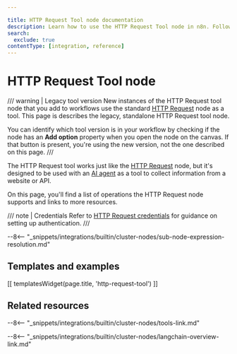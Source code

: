 ```yaml
---

title: HTTP Request Tool node documentation
description: Learn how to use the HTTP Request Tool node in n8n. Follow technical documentation to integrate HTTP Request Tool node into your workflows.
search:
  exclude: true
contentType: [integration, reference]
---
```


# HTTP Request Tool node

/// warning | Legacy tool version
New instances of the HTTP Request tool node that you add to workflows use the standard [HTTP Request](/integrations/builtin/core-nodes/n8n-nodes-base.httprequest/index.md) node as a tool. This page is describes the legacy, standalone HTTP Request tool node.

You can identify which tool version is in your workflow by checking if the node has an **Add option** property when you open the node on the canvas. If that button is present, you're using the new version, not the one described on this page.
///

The HTTP Request tool works just like the [HTTP Request](/integrations/builtin/core-nodes/n8n-nodes-base.httprequest/index.md) node, but it's designed to be used with an [AI agent](/glossary.md#ai-agent) as a tool to collect information from a website or API.

On this page, you'll find a list of operations the HTTP Request node supports and links to more resources.

/// note | Credentials
Refer to [HTTP Request credentials](/integrations/builtin/credentials/httprequest.md) for guidance on setting up authentication. 
///

--8<-- "_snippets/integrations/builtin/cluster-nodes/sub-node-expression-resolution.md"

## Templates and examples

<!-- see https://www.notion.so/n8n/Pull-in-templates-for-the-integrations-pages-37c716837b804d30a33b47475f6e3780 -->
[[ templatesWidget(page.title, 'http-request-tool') ]]

## Related resources

--8<-- "_snippets/integrations/builtin/cluster-nodes/tools-link.md"

--8<-- "_snippets/integrations/builtin/cluster-nodes/langchain-overview-link.md"

